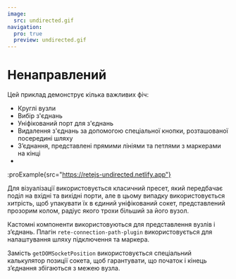 ```yaml
---
image:
  src: undirected.gif
navigation:
  pro: true
  preview: undirected.gif
---
```


# Ненаправлений

Цей приклад демонструє кілька важливих фіч:

- Круглі вузли
- Вибір з'єднань
- Уніфікований порт для з'єднань
- Видалення з'єднань за допомогою спеціальної кнопки, розташованої посередині шляху
- З’єднання, представлені прямими лініями та петлями з маркерами на кінці
-
:proExample{src="https://retejs-undirected.netlify.app"}

Для візуалізації використовується класичний пресет, який передбачає поділ на вхідні та вихідні порти, але в цьому випадку використовується хитрість, щоб упакувати їх в єдиний уніфікований сокет, представлений прозорим колом, радіус якого трохи більший за його вузол.

Кастомні компоненти використовуються для представлення вузлів і з’єднань. Плагін `rete-connection-path-plugin` використовується для налаштування шляху підключення та маркера.

Замість `getDOMSocketPosition` використовується спеціальний калькулятор позиції сокета, щоб гарантувати, що початок і кінець з’єднання збігаються з межею вузла.
